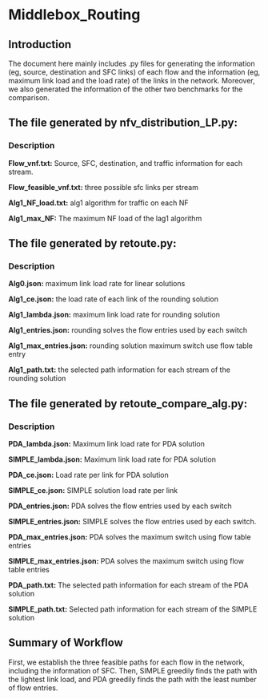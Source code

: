 # Middlebox_Routing
## Introduction
The document here mainly includes .py files for generating the information (eg, source, destination and SFC links) of each flow and the information (eg, maximum link load and the load rate) of the links in the network. Moreover, we also generated the information of the other two benchmarks for the comparison.

## The file generated by nfv_distribution_LP.py:
### Description
**Flow_vnf.txt:** Source, SFC, destination, and traffic information for each stream.

**Flow_feasible_vnf.txt:** three possible sfc links per stream

**Alg1_NF_load.txt:** alg1 algorithm for traffic on each NF

**Alg1_max_NF:** The maximum NF load of the lag1 algorithm

## The file generated by retoute.py:
### Description
**Alg0.json:** maximum link load rate for linear solutions

**Alg1_ce.json:** the load rate of each link of the rounding solution

**Alg1_lambda.json:** maximum link load rate for rounding solution

**Alg1_entries.json:** rounding solves the flow entries used by each switch

**Alg1_max_entries.json:** rounding solution maximum switch use flow table entry

**Alg1_path.txt:** the selected path information for each stream of the rounding solution

## The file generated by retoute_compare_alg.py:
### Description
**PDA_lambda.json:** Maximum link load rate for PDA solution

**SIMPLE_lambda.json:** Maximum link load rate for PDA solution


**PDA_ce.json:** Load rate per link for PDA solution

**SIMPLE_ce.json:** SIMPLE solution load rate per link


**PDA_entries.json:** PDA solves the flow entries used by each switch

**SIMPLE_entries.json:** SIMPLE solves the flow entries used by each switch.


**PDA_max_entries.json:** PDA solves the maximum switch using flow table entries

**SIMPLE_max_entries.json:** PDA solves the maximum switch using flow table entries


**PDA_path.txt:** The selected path information for each stream of the PDA solution

**SIMPLE_path.txt:** Selected path information for each stream of the SIMPLE solution

## Summary of Workflow
First, we establish the three feasible paths for each flow in the network, including the information of SFC. Then, SIMPLE greedily finds the path with the lightest link load, and PDA greedily finds the path with the least number of flow entries.
